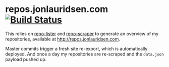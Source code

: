 # repos.jonlauridsen.com [![Build Status](https://travis-ci.org/gaggle/repos.jonlauridsen.com.svg?branch=master)](https://travis-ci.org/gaggle/repos.jonlauridsen.com)

This relies on [repo-lister][repo-lister] and [repo-scraper][repo-scraper] to generate an overview of my repositories, available at http://repos.jonlauridsen.com.

Master commits trigger a fresh site re-export, which is automatically deployed. And once a day my repositories are re-scraped and the `data.json` payload pushed up.

[repo-lister]: https://github.com/gaggle/repo-lister
[repo-scraper]: https://github.com/gaggle/repo-scraper
